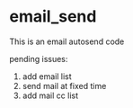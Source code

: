 # email_send
This is an email autosend code

pending issues:
1. add email list
2. send mail at fixed time
3. add mail cc list
